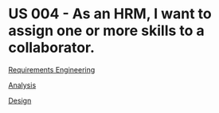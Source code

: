 # US 004 - As an HRM, I want to assign one or more skills to a collaborator.

[Requirements Engineering](01.requirements-engineering/Readme.md)

[Analysis](02.analysis/Readme.md)

[Design](03.design/Readme.md)